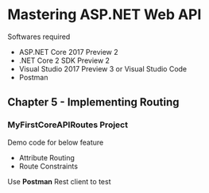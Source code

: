 # Mastering ASP.NET Web API

Softwares required

* ASP.NET Core 2017 Preview 2
* .NET Core 2 SDK Preview 2
* Visual Studio 2017 Preview 3 or Visual Studio Code
* Postman

## Chapter 5 - Implementing Routing

### MyFirstCoreAPIRoutes Project

Demo code for below feature

* Attribute Routing
* Route Constraints


Use **Postman** Rest client to test

